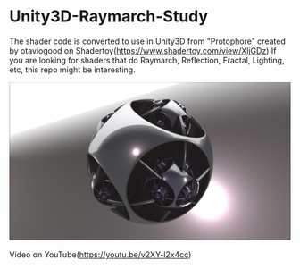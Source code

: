 # Unity3D-Raymarch-Study

The shader code is converted to use in Unity3D from "Protophore" created by otaviogood on Shadertoy(https://www.shadertoy.com/view/XljGDz)
If you are looking for shaders that do Raymarch, Reflection, Fractal, Lighting, etc, this repo might be interesting.

![Screenshot (423)](Screenshot.png)

Video on YouTube(https://youtu.be/v2XY-l2x4cc)